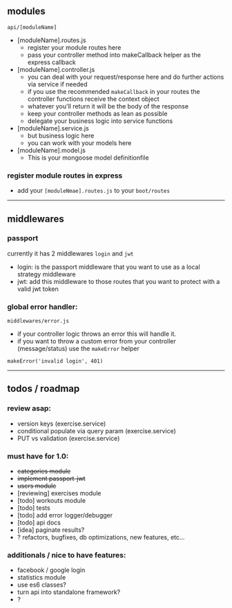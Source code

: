 ## modules

`api/[moduleName]`

- [moduleName].routes.js
  - register your module routes here
  - pass your controller method into makeCallback helper as the express callback
- [moduleName].controller.js
  - you can deal with your request/response here and do further actions via service if needed
  - if you use the recommended `makeCallback` in your routes the controller functions receive the context object
  - whatever you'll return it will be the body of the response
  - keep your controller methods as lean as possible
  - delegate your business logic into service functions
- [moduleName].service.js
  - but business logic here
  - you can work with your models here
- [moduleName].model.js
  - This is your mongoose model definitionfile

### register module routes in express

- add your `[moduleNmae].routes.js` to your `boot/routes`

---

## middlewares

### passport

currently it has 2 middlewares `login` and `jwt`

- login: is the passport middleware that you want to use as a local strategy middleware
- jwt: add this middleware to those routes that you want to protect with a valid jwt token

### global error handler:

`middlewares/error.js`

- if your controller logic throws an error this will handle it.
- if you want to throw a custom error from your controller (message/status) use the `makeError` helper

```
makeError('invalid login', 401)
```

---

## todos / roadmap

### review asap:

- version keys (exercise.service)
- conditional populate via query param (exercise.service)
- PUT vs validation (exercise.service)

### must have for 1.0:

- ~~categories module~~
- ~~implement passport-jwt~~
- ~~users module~~
- [reviewing] exercises module
- [todo] workouts module
- [todo] tests
- [todo] add error logger/debugger
- [todo] api docs
- [idea] paginate results?
- ? refactors, bugfixes, db optimizations, new features, etc...

### additionals / nice to have features:

- facebook / google login
- statistics module
- use es6 classes?
- turn api into standalone framework?
- ?
